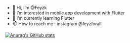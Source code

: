 - 👋 Hi, I’m @Feyzk
- 👀 I’m interested in mobile app development with Flutter
- 🌱 I’m currently learning Flutter 
- 📫 How to reach me : instagram @feyzforall

[![Anurag's GitHub stats](https://github-readme-stats.vercel.app/api?username=Feyzk)](https://github.com/anuraghazra/github-readme-stats)
